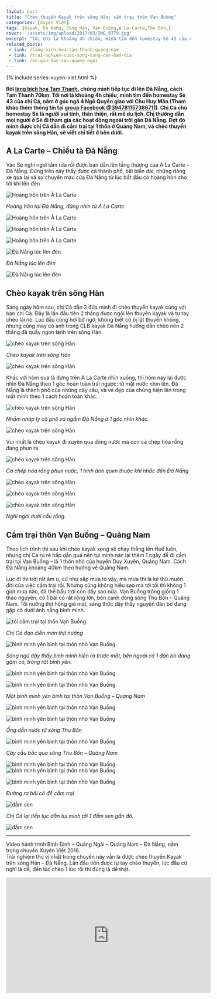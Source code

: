 ```yaml
---
layout: post
title: "Chèo thuyền Kayak trên sông Hàn, cắm trại thôn Vạn Buồng"
categories: [Xuyên Việt]
tags: [Kayak, Đà Nẵng, Sông Hàn, Vạn Buồng,A La Carte,Thu Bồn,]
cover: '/assets/img/upload/2017/03/IMG_0779.jpg'
excerpt: "Tới nơi là khoảng 4h chiều, mình tìm đến homestay Sẻ 43 của chị Cá, nằm ở góc ngã 4 Ngô Quyền giao với Chu Huy Mân ..."
related_posts:
 - link: /lang-bich-hoa-tam-thanh-quang-nam
 - link: /trai-nghiem-cuoc-song-cung-dan-ban-dia
 - link: /eo-gio-dac-san-quang-ngai
---
```


{% include series-xuyen-viet.html %}



**Rời [làng bích họa Tam Thanh](http://ngaoduky.com/lang-bich-hoa-tam-thanh-quang-nam), chúng mình tiếp tục đi lên Đà Nẵng, cách Tam Thanh 70km. Tới nơi là khoảng 4h chiều, mình tìm đến homestay Sẻ 43 của chị Cá, nằm ở góc ngã 4 Ngô Quyền giao với Chu Huy Mân (Tham khảo thêm thông tin tại [group Facebook @394781157386711](https://www.facebook.com/media/set/?set=oa.460575687473924&type=1)). Chị Cá chủ homestay Sẻ là người vui tính, thân thiện, rất mê du lịch. Chị thường dẫn mọi người ở Sẻ đi tham gia các hoạt động ngoài trời gần Đà Nẵng. Đợt đó mình được chị Cá dẫn đi cắm trại tại 1 thôn ở Quảng Nam, và chèo thuyền kayak trên sông Hàn, sẽ viết chi tiết ở bên dưới.**

## A La Carte – Chiều tà Đà Nẵng

Vào Sẻ nghỉ ngơi tắm rửa rồi được bạn dẫn lên tầng thượng của A La Carte – Đà Nẵng. Đứng trên này thấy được cả thành phố, bãi biển dài, những dòng xe qua lại và sự chuyển màu của Đà Nẵng từ lúc bắt đầu có hoàng hôn cho tới khi lên đèn

![Hoàng hôn trên À La Carte](https://dendosg.github.io/assets/img/upload/2017/03/IMG_6876.jpg)

*Hoàng hôn tại Đà Nẵng, đứng nhìn từ A La Carte*

![Hoàng hôn trên À La Carte](https://dendosg.github.io/assets/img/upload/2017/03/GOPR2646.jpg)

![Hoàng hôn trên À La Carte](https://dendosg.github.io/assets/img/upload/2017/03/IMG_6879.jpg)

![Hoàng hôn trên À La Carte](https://dendosg.github.io/assets/img/upload/2017/03/IMG_0765.jpg)

![Đà Nẵng lúc lên đèn](https://dendosg.github.io/assets/img/upload/2017/03/GOPR2873.jpg)

*Đà Nẵng lúc lên đèn*

![Đà Nẵng lúc lên đèn](https://dendosg.github.io/assets/img/upload/2017/03/IMG_6946.jpg)

## Chèo kayak trên sông Hàn

Sáng ngày hôm sau, chị Cá dẫn 2 đứa mình đi chèo thuyền kayak cùng với bạn chị Cá. Đây là lần đầu tiên 2 thằng được ngồi lên thuyền kayak và tự tay chèo lái nó. Lúc đầu cũng hơi bỡ ngỡ, không biết có bị lật thuyền không, nhưng cũng may có anh trong CLB kayak Đà Nẵng hướng dẫn chèo nên 2 thằng đã quẩy ngon lành trên sông Hàn.

![chèo kayak trên sông Hàn](https://dendosg.github.io/assets/img/upload/2017/03/GOPR3042.jpg)

*Chèo kayak trên sông Hàn*

![chèo kayak trên sông Hàn](https://dendosg.github.io/assets/img/upload/2017/03/G0233426.jpg)

Khác với hôm qua là đứng trên A La Carte nhìn xuống, thì hôm nay lại được nhìn Đà Nẵng theo 1 góc hoàn toàn trái ngược: từ mặt nước nhìn lên. Đà Nẵng là thành phố của những cây cầu, và vẻ đẹp của chúng hiện lên trong mắt mình theo 1 cách hoàn toàn khác.

![chèo kayak trên sông Hàn](https://dendosg.github.io/assets/img/upload/2017/03/G0043040.jpg)

*Nhắm nháp ly cà phê và ngắm Đà Nẵng ở 1 góc nhìn khác.*

![chèo kayak trên sông Hàn](https://dendosg.github.io/assets/img/upload/2017/03/G0143243.jpg)

Vui nhất là chèo kayak đi xuyên qua dòng nước mà con cá chép hóa rồng đang phun ra

![chèo kayak trên sông Hàn](https://dendosg.github.io/assets/img/upload/2017/03/G0133227.jpg)

*Cá chép hóa rồng phun nước, 1 hình ảnh quen thuộc khi nhắc đến Đà Nẵng*

![chèo kayak trên sông Hàn](https://dendosg.github.io/assets/img/upload/2017/03/G0123185.jpg)

![chèo kayak trên sông Hàn](https://dendosg.github.io/assets/img/upload/2017/03/G0183365.jpg)

![chèo kayak trên sông Hàn](https://dendosg.github.io/assets/img/upload/2017/03/G0213399.jpg)

*Nghỉ ngơi dưới cầu rồng.*

## Cắm trại thôn Vạn Buồng – Quảng Nam

Theo lịch trình thì sau khi chèo kayak xong sẽ chạy thẳng lên Huế luôn, nhưng chị Cá rủ rê hấp dẫn quá nên tụi mình nán lại thêm 1 ngày để đi cắm trại tại Vạn Buồng – là 1 thôn nhỏ của huyện Duy Xuyên, Quảng Nam. Cách Đà Nẵng khoảng 40km theo hướng về Quảng Nam.

Lúc đi thì trời rất âm u, cứ như sắp mưa to vậy, mà mưa thì là kẻ thù muôn đời của việc cắm trại rồi. Nhưng cũng không hiểu sao mà tới tối thì không 1 giọt mưa nào, đã thế bầu trời còn đầy sao nữa. Vạn Buồng trông giống 1 thảo nguyên, có 1 bãi cỏ rất rộng lớn, bên cạnh dòng sông Thu Bồn – Quảng Nam. Tối nướng thịt hóng gió mát, sáng thức dậy thấy nguyên đàn bò đang gặp cỏ dưới ánh nắng bình minh.

![tối cắm trại tại thôn Vạn Buồng](https://dendosg.github.io/assets/img/upload/2017/03/IMG_0760.jpg)

*Chị Cá đạo diễn món thịt nướng*

![bình minh yên bình tại thôn nhỏ Vạn Buồng](https://dendosg.github.io/assets/img/upload/2017/03/IMG_0773.jpg)

*Sáng ngủ dậy thấy bình minh hiện ra trước mắt, bên ngoài có 1 đàn bò đang gặm cỏ, trông rất bình yên.*

![bình minh yên bình tại thôn nhỏ Vạn Buồng](https://dendosg.github.io/assets/img/upload/2017/03/GOPR5937.jpg)

![bình minh yên bình tại thôn nhỏ Vạn Buồng](https://dendosg.github.io/assets/img/upload/2017/03/IMG_0777.jpg)

*Một bình minh yên bình tại thôn Vạn Buồng – Quảng Nam*

![bình minh yên bình tại thôn nhỏ Vạn Buồng](https://dendosg.github.io/assets/img/upload/2017/03/IMG_0778.jpg)

![bình minh yên bình tại thôn nhỏ Vạn Buồng](https://dendosg.github.io/assets/img/upload/2017/03/IMG_0779.jpg)

*Ống dẫn nước từ sông Thu Bồn*

![bình minh yên bình tại thôn nhỏ Vạn Buồng](https://dendosg.github.io/assets/img/upload/2017/03/IMG_0781.jpg)

*Cây cầu bắc qua sông Thu Bồn – Quảng Nam*

![bình minh yên bình tại thôn nhỏ Vạn Buồng](https://dendosg.github.io/assets/img/upload/2017/03/IMG_0783.jpg) ![bình minh yên bình tại thôn nhỏ Vạn Buồng](https://dendosg.github.io/assets/img/upload/2017/03/IMG_0786.jpg)

![bình minh yên bình tại thôn nhỏ Vạn Buồng](https://dendosg.github.io/assets/img/upload/2017/03/IMG_0788.jpg)

*Đường ra bãi cỏ để cắm trại*

![đầm sen](https://dendosg.github.io/assets/img/upload/2017/03/IMG_0795.jpg)

*Chị Cá lại tiếp tục dẫn tụi mình tới 1 đầm sen gần đó.*

![đầm sen](https://dendosg.github.io/assets/img/upload/2017/03/IMG_0801-1.jpg)

* * *

Video hành trình Bình Định – Quảng Ngãi – Quảng Nam – Đà Nẵng, nằm trong chuyến Xuyên Việt 2016.  
Trải nghiệm thú vị nhất trong chuyến này vẫn là được chèo thuyền Kayak trên sông Hàn – Đà Nẵng. Lần đầu tiên được tự tay chèo thuyền, lúc đầu cứ nghĩ là dễ, đến lúc chèo 1 lúc rồi thì đúng là dễ thật.


<div class="iframewrapper">
    <iframe width="560" height="315" src="https://www.youtube.com/embed/mb1hZpl0xus" frameborder="0" gesture="media" allow="encrypted-media" allowfullscreen></iframe>
</div>
